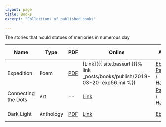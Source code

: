 ```yaml
---
layout: page
title: Books
excerpt: "Collections of published books"

---
```



The stories that mould statues of memories in numerous clay

| Name                | Type      | PDF                                                      | Online                                                                        | Amazon                                                                                                                                                                                                                                                    | Published Date |
|---------------------|-----------|----------------------------------------------------------|-------------------------------------------------------------------------------|-----------------------------------------------------------------------------------------------------------------------------------------------------------------------------------------------------------------------------------------------------------|----------------|
| Expedition          | Poem      | [PDF](https://gaganyatri.com/assets/pdf/exp56_vol_1.PDF) | [Link]({{ site.baseurl }}{% link _posts/books/publish/2019-03-20-exp56.md %}) | [Ebook](https://amzn.to/3N5JcmY) / [Paperback](https://amzn.to/3QulUtH) / [HardCover](https://www.amazon.com/exp56-Thoughts-56m-sachin-shetty/dp/B0B3V9P2H2/ref=sr_1_4?qid=1655737080&refinements=p_27%3Asachin+shetty&s=books&sr=1-4&text=sachin+shetty) | 7 Jun 2019     |
| Connecting the Dots | Art       | --                                                       | [Link](https://slabstech.com/connectingthedots.com/)                    | [Paperback](https://www.amazon.de/Connect-Dots-Coloring-Book-Rangoli/dp/B0B6X96TFF/ref=tmm_pap_swatch_0?_encoding=UTF8&qid=&sr=) / [HardCover](https://www.amazon.de/Connect-Dots-Coloring-Book-Rangoli/dp/B0B6XL4H87)                                          | 19 July 2019   |
| Dark Light          | Anthology | [PDF](https://gaganyatri.com/assets/pdf/dark_light_vol_1.PDF) | [Link](https://gaganyatri.com/dark_light)             | [Ebook](https://amzn.to/3IRm2Ac)                                                                                                                                                                                                                          | 19 July 2022   |


<!--

| Why                 | Novel      | [PDF](https://gaganyatri.com/assets/pdf/why_vol_1.PDF)    | [Link]({{ site.baseurl }}{% link _posts/books/publish/2019-03-20-why.md %})    | [Ebook](https://amzn.to/2PUILxX) / [Paperback](https://amzn.to/2LFWb2F)                                                                                                                                 | 22 Dec 2018    |
| Travels             | Travelogue | [PDF](https://gaganyatri.com/assets/pdf/travel_vol_1.PDF) | [Link]({{ site.baseurl }}{% link _posts/books/publish/2019-03-29-travel.md %}) | [Ebook](https://amzn.to/312nYzJ)/ [Paperback](https://amzn.to/2LxhymF)                                                                                                                                  | 7 Jun 2019     |
-->
